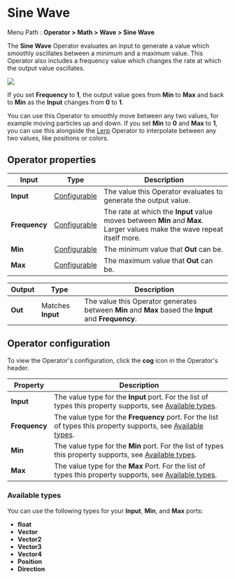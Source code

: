 # Sine Wave

Menu Path : **Operator > Math > Wave > Sine Wave** 

The **Sine Wave** Operator evaluates an input to generate a value which smoothly oscillates between a minimum and a maximum value. This Operator also includes a frequency value which changes the rate at which the output value oscillates.

![](Images/Operator-SineWaveAnimation.gif)

If you set **Frequency** to **1**, the output value goes from **Min** to **Max** and back to **Min** as the **Input** changes from **0** to **1**.

You can use this Operator to smoothly move between any two values, for example moving particles up and down. If you set **Min** to **0** and **Max** to **1**, you can use this alongside the [Lerp](Operator-Lerp.md) Operator to interpolate between any two values, like positions or colors.

## Operator properties

| **Input**     | **Type**                                | **Description**                                              |
| ------------- | --------------------------------------- | ------------------------------------------------------------ |
| **Input**     | [Configurable](#operator-configuration) | The value this Operator evaluates to generate the output value. |
| **Frequency** | [Configurable](#operator-configuration) | The rate at which the **Input** value moves between **Min** and **Max**. Larger values make the wave repeat itself more. |
| **Min**       | [Configurable](#operator-configuration) | The minimum value that **Out** can be.                       |
| **Max**       | [Configurable](#operator-configuration) | The maximum value that **Out** can be.                       |

| **Output** | **Type**          | **Description**                                              |
| ---------- | ----------------- | ------------------------------------------------------------ |
| **Out**    | Matches **Input** | The value this Operator generates between **Min** and **Max** based the **Input** and **Frequency**. |

## Operator configuration

To view the Operator's configuration, click the **cog** icon in the Operator's header.

| **Property**  | **Description**                                              |
| ------------- | ------------------------------------------------------------ |
| **Input**     | The value type for the **Input** port. For the list of types this property supports, see [Available types](#AvailableTypes). |
| **Frequency** | The value type for the **Frequency** port. For the list of types this property supports, see [Available types](#AvailableTypes). |
| **Min**       | The value type for the **Min** port. For the list of types this property supports, see [Available types](#AvailableTypes). |
| **Max**       | The value type for the **Max** Port. For the list of types this property supports, see [Available types](#AvailableTypes). |

<a name="AvailableTypes"></a>

### Available types

You can use the following types for your **Input**, **Min**, and **Max** ports:

- **float**
- **Vector**
- **Vector2**
- **Vector3**
- **Vector4**
- **Position**
- **Direction**